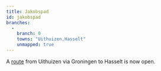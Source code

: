 ```yaml
---
title: Jakobspad
id: jakobspad
branches:
  -
    branch: 0
    towns: "Uithuizen,Hasselt"
    unmapped: true
---
```


A [route][0] from Uithuizen via Groningen to Hasselt is now open.

[0]: http://www.jacobspad.nl/